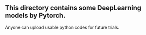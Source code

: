 ## This directory contains some DeepLearning models by Pytorch.
Anyone can upload usable python codes for future trials.
